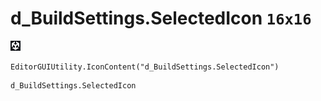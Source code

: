 # d_BuildSettings.SelectedIcon `16x16`
<img src="/img/d_BuildSettings.SelectedIcon.png" width=16 height=16>

``` CSharp
EditorGUIUtility.IconContent("d_BuildSettings.SelectedIcon")
```
```
d_BuildSettings.SelectedIcon
```
